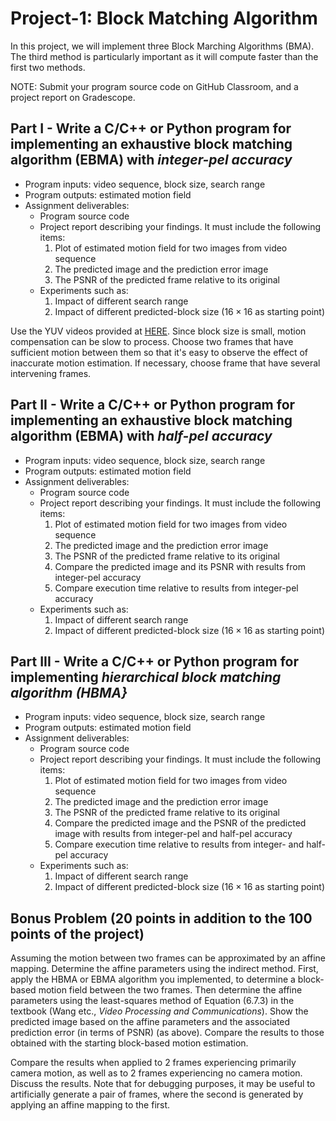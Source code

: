 # Project-1: Block Matching Algorithm
In this project, we will implement three Block Marching Algorithms (BMA). The third method is particularly important as it will compute faster than the first two methods. 

NOTE: Submit your program source code on GitHub Classroom, and a project report on Gradescope.

## Part I - Write a C/C++ or Python program for implementing an exhaustive block matching algorithm (EBMA) with *integer-pel accuracy*
- Program inputs: video sequence, block size, search range
- Program outputs: estimated motion field
- Assignment deliverables:
  - Program source code
  - Project report describing your findings. It must include the following items:
    1. Plot of estimated motion field for two images from video sequence 
    2. The predicted image and the prediction error image
    3. The PSNR of the predicted frame relative to its original
   - Experiments such as:
      1. Impact of different search range
      2. Impact of different predicted-block size ($16 \times 16$ as starting point)

Use the YUV videos provided at [HERE](https://engineering.purdue.edu/~zhu0/ece634/sample_video.zip). Since block size is small, motion compensation can be slow to process. Choose two frames that have sufficient motion between them so that it's easy to observe the effect of inaccurate motion estimation. If necessary, choose frame that have several intervening frames.   
  
## Part II - Write a C/C++ or Python program for implementing an exhaustive block matching algorithm (EBMA) with *half-pel accuracy*
- Program inputs: video sequence, block size, search range
- Program outputs: estimated motion field
- Assignment deliverables:
  - Program source code
  - Project report describing your findings. It must include the following items:
    1. Plot of estimated motion field for two images from video sequence 
    2. The predicted image and the prediction error image
    3. The PSNR of the predicted frame relative to its original
    4. Compare the predicted image and its PSNR with results from integer-pel accuracy
    5. Compare execution time relative to results from integer-pel accuracy
   - Experiments such as:
      1. Impact of different search range
      2. Impact of different predicted-block size ($16 \times 16$ as starting point)
      
## Part III - Write a C/C++ or Python program for implementing *hierarchical block matching algorithm (HBMA}*
- Program inputs: video sequence, block size, search range
- Program outputs: estimated motion field
- Assignment deliverables:
  - Program source code
  - Project report describing your findings. It must include the following items:
    1. Plot of estimated motion field for two images from video sequence 
    2. The predicted image and the prediction error image
    3. The PSNR of the predicted frame relative to its original
    4. Compare the predicted image and the PSNR of the predicted image with results from integer-pel and half-pel accuracy
    5. Compare execution time relative to results from integer- and half-pel accuracy
   - Experiments such as:
      1. Impact of different search range
      2. Impact of different predicted-block size ($16 \times 16$ as starting point)

## Bonus Problem (20 points in addition to the 100 points of the project)
Assuming the motion between two frames can be approximated by an affine mapping. Determine the affine parameters using the indirect method. First, apply the HBMA or EBMA algorithm you implemented, to determine a block-based motion field between the two frames. Then determine the affine parameters using the least-squares method of Equation (6.7.3) in the textbook (Wang etc., *Video Processing and Communications*). Show the predicted image based on the affine parameters and the associated prediction error (in terms of PSNR) (as above). Compare the results to those obtained with the starting block-based motion estimation.

Compare the results when applied to 2 frames experiencing primarily camera motion, as well as to 2 frames experiencing no camera motion. Discuss the results. Note that for debugging purposes, it may be useful to artificially generate a pair of frames, where the second is generated by applying an affine mapping to the first.
